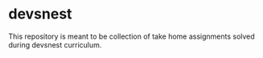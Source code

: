 # devsnest
This repository is meant to be collection of take home assignments solved during devsnest curriculum.
